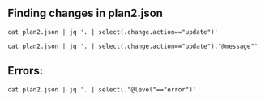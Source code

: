 ## Finding changes in plan2.json
```
cat plan2.json | jq '. | select(.change.action=="update")'
```
```
cat plan2.json | jq '. | select(.change.action=="update")."@message"'
```

## Errors:

```
cat plan2.json | jq '. | select(."@level"=="error")'
```